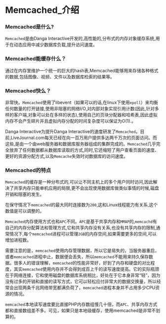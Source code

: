 # Memcached_介绍

<!-- create time: 2016-03-17 17:36:57  -->

<!-- This file is created from $MARBOO_HOME/.media/starts/default.md
本文件由 $MARBOO_HOME/.media/starts/default.md 复制而来 -->

### Memcached是什么?
`Memcached`是由Danga Interactive开发的,高性能的,分布式的内存对象缓存系统,用于在动态应用中减少数据库负载,提升访问速度。

### Memcached能缓存什么？
通过在内存里维护一个统一的巨大的hash表,Memcached能够用来存储各种格式的数据,包括图像、视频、文件以及数据库检索的结果等。

### Memcached快么？
非常快。`Memcached`使用了libevent（如果可以的话,在linux下使用`epoll`）来均衡任何数量的打开链接,使用非阻塞的网络I/O,对内部对象实现引用计数(因此,针对多样的客户端,对象可以处在多样的状态),使用自己的页块分配器和哈希表,因此虚拟内存不会产生碎片并且虚拟内存分配的时间复杂度可以保证为O(1).。


Danga Interactive为提升Danga Interactive的速度研发了`Memcached`。目前,LiveJournal.com每天已经在向一百万用户提供多达两千万次的页面访问。而这些,是由一个由web服务器和数据库服务器组成的集群完成的。`Memcached`几乎完全放弃了任何数据都从数据库读取的方式,同时,它还缩短了用户查看页面的速度、更好的资源分配方式,以及`Memcache`失效时对数据库的访问速度。



### Memcached的特点
`Memcached`的缓存是一种分布式的,可以让不同主机上的多个用户同时访问,因此解决了共享内存只能单机应用的局限,更不会出现使用数据库做类似事情的时候,磁盘开销和阻塞的发生。

在保守情况下`memcached`的最大同时连接数为`200`,这和Linux线程能力有关系,这个数值是可以调整的。

`Memcached`内存使用方式也和`APC`不同。`APC`是基于共享内存和`MMAP`的,`memcachd`有自己的内存分配算法和管理方式,它和共享内存没有关系,也没有共享内存的限制,通常情况下,每个`memcached`进程可以管理`2GB`的内存空间,如果需要更多的空间,可以增加进程数。 


需要注意的是，`memcached`使用内存管理数据，所以它是易失的，当服务器重启，或者`memcached`进程中止，数据便会丢失，所以`memcached`不能用来持久保存数据。很多人的错误理解，`memcached`的性能非常好，好到了内存和硬盘的对比程度，其实`memcached`使用内存并不会得到成百上千的读写速度提高。它的实际瓶颈在于网络连接，它和使用磁盘的数据库系统相比，好处在于它本身非常“轻”，因为没有过多的开销和直接的读写方式，它可以轻松应付非常大的数据交换量，所以经常会出现两条千兆网络带宽都满负荷了，`memcached`进程本身并不占用多少CPU资源的情况。

`memcached`本地读写速度要比直接PHP内存数组慢几十倍，而`APC`、共享内存方式都和直接数组差不多。可见，如果只是本地级缓存，使用memcached是非常不划算的。
